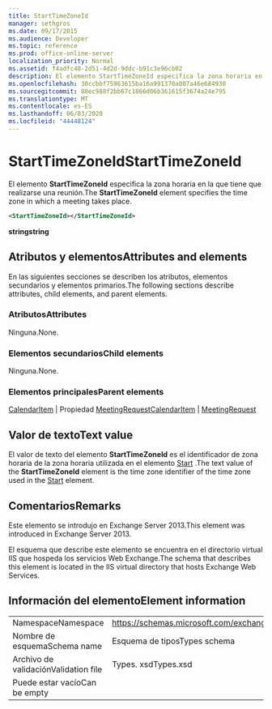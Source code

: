 ```yaml
---
title: StartTimeZoneId
manager: sethgros
ms.date: 09/17/2015
ms.audience: Developer
ms.topic: reference
ms.prod: office-online-server
localization_priority: Normal
ms.assetid: f4adfc48-2d51-4d2d-9ddc-b91c3e96cb02
description: El elemento StartTimeZoneId especifica la zona horaria en la que tiene que realizarse una reunión.
ms.openlocfilehash: 30ccbbf75963615ba16a991370a007a46e684930
ms.sourcegitcommit: 88ec988f2bb67c1866d06b361615f3674a24e795
ms.translationtype: MT
ms.contentlocale: es-ES
ms.lasthandoff: 06/03/2020
ms.locfileid: "44448124"
---
```

# <a name="starttimezoneid"></a><span data-ttu-id="84b69-103">StartTimeZoneId</span><span class="sxs-lookup"><span data-stu-id="84b69-103">StartTimeZoneId</span></span>

<span data-ttu-id="84b69-104">El elemento **StartTimeZoneId** especifica la zona horaria en la que tiene que realizarse una reunión.</span><span class="sxs-lookup"><span data-stu-id="84b69-104">The **StartTimeZoneId** element specifies the time zone in which a meeting takes place.</span></span> 
  
```XML
<StartTimeZoneId></StartTimeZoneId>
```

<span data-ttu-id="84b69-105">**string**</span><span class="sxs-lookup"><span data-stu-id="84b69-105">**string**</span></span>

## <a name="attributes-and-elements"></a><span data-ttu-id="84b69-106">Atributos y elementos</span><span class="sxs-lookup"><span data-stu-id="84b69-106">Attributes and elements</span></span>

<span data-ttu-id="84b69-107">En las siguientes secciones se describen los atributos, elementos secundarios y elementos primarios.</span><span class="sxs-lookup"><span data-stu-id="84b69-107">The following sections describe attributes, child elements, and parent elements.</span></span>
  
### <a name="attributes"></a><span data-ttu-id="84b69-108">Atributos</span><span class="sxs-lookup"><span data-stu-id="84b69-108">Attributes</span></span>

<span data-ttu-id="84b69-109">Ninguna.</span><span class="sxs-lookup"><span data-stu-id="84b69-109">None.</span></span>
  
### <a name="child-elements"></a><span data-ttu-id="84b69-110">Elementos secundarios</span><span class="sxs-lookup"><span data-stu-id="84b69-110">Child elements</span></span>

<span data-ttu-id="84b69-111">Ninguna.</span><span class="sxs-lookup"><span data-stu-id="84b69-111">None.</span></span>
  
### <a name="parent-elements"></a><span data-ttu-id="84b69-112">Elementos principales</span><span class="sxs-lookup"><span data-stu-id="84b69-112">Parent elements</span></span>

<span data-ttu-id="84b69-113">[CalendarItem](calendaritem.md)  |  Propiedad [MeetingRequest](meetingrequest.md)</span><span class="sxs-lookup"><span data-stu-id="84b69-113">[CalendarItem](calendaritem.md) | [MeetingRequest](meetingrequest.md)</span></span>
  
## <a name="text-value"></a><span data-ttu-id="84b69-114">Valor de texto</span><span class="sxs-lookup"><span data-stu-id="84b69-114">Text value</span></span>

<span data-ttu-id="84b69-115">El valor de texto del elemento **StartTimeZoneId** es el identificador de zona horaria de la zona horaria utilizada en el elemento [Start](start.md) .</span><span class="sxs-lookup"><span data-stu-id="84b69-115">The text value of the **StartTimeZoneId** element is the time zone identifier of the time zone used in the [Start](start.md) element.</span></span> 
  
## <a name="remarks"></a><span data-ttu-id="84b69-116">Comentarios</span><span class="sxs-lookup"><span data-stu-id="84b69-116">Remarks</span></span>

<span data-ttu-id="84b69-117">Este elemento se introdujo en Exchange Server 2013.</span><span class="sxs-lookup"><span data-stu-id="84b69-117">This element was introduced in Exchange Server 2013.</span></span>
  
<span data-ttu-id="84b69-118">El esquema que describe este elemento se encuentra en el directorio virtual IIS que hospeda los servicios Web Exchange.</span><span class="sxs-lookup"><span data-stu-id="84b69-118">The schema that describes this element is located in the IIS virtual directory that hosts Exchange Web Services.</span></span>
  
## <a name="element-information"></a><span data-ttu-id="84b69-119">Información del elemento</span><span class="sxs-lookup"><span data-stu-id="84b69-119">Element information</span></span>

|||
|:-----|:-----|
|<span data-ttu-id="84b69-120">Namespace</span><span class="sxs-lookup"><span data-stu-id="84b69-120">Namespace</span></span>  <br/> |https://schemas.microsoft.com/exchange/services/2006/types  <br/> |
|<span data-ttu-id="84b69-121">Nombre de esquema</span><span class="sxs-lookup"><span data-stu-id="84b69-121">Schema name</span></span>  <br/> |<span data-ttu-id="84b69-122">Esquema de tipos</span><span class="sxs-lookup"><span data-stu-id="84b69-122">Types schema</span></span>  <br/> |
|<span data-ttu-id="84b69-123">Archivo de validación</span><span class="sxs-lookup"><span data-stu-id="84b69-123">Validation file</span></span>  <br/> |<span data-ttu-id="84b69-124">Types. xsd</span><span class="sxs-lookup"><span data-stu-id="84b69-124">Types.xsd</span></span>  <br/> |
|<span data-ttu-id="84b69-125">Puede estar vacío</span><span class="sxs-lookup"><span data-stu-id="84b69-125">Can be empty</span></span>  <br/> ||
   

